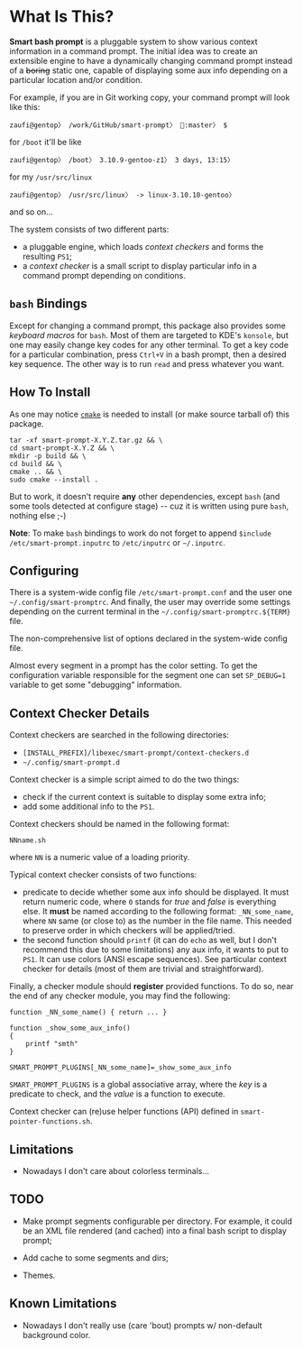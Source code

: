<!--
SPDX-FileCopyrightText: 2024 Alex Turbov <i.zaufi@gmail.com>
SPDX-License-Identifier: GPL-3.0-or-later
-->

What Is This?
=============

**Smart bash prompt** is a pluggable system to show various context information
in a command prompt. The initial idea was to create an extensible engine to
have a dynamically changing command prompt instead of a ~~boring~~
static one, capable of displaying some aux info depending on a particular
location and/or condition.

For example, if you are in Git working copy, your command prompt will look like this:

    zaufi@gentop〉 /work/GitHub/smart-prompt〉 :master〉 $

for `/boot` it'll be like

    zaufi@gentop〉 /boot〉 3.10.9-gentoo-z1〉 3 days, 13:15〉

for my `/usr/src/linux`

    zaufi@gentop〉 /usr/src/linux〉 -> linux-3.10.10-gentoo〉

and so on...


The system consists of two different parts:

- a pluggable engine, which loads _context checkers_ and forms the resulting `PS1`;
- a _context checker_ is a small script to display particular info in a command
  prompt depending on conditions.


`bash` Bindings
---------------

Except for changing a command prompt, this package also provides some
_keyboard macros_ for `bash`. Most of them are targeted to KDE's `konsole`,
but one may easily change key codes for any other terminal. To get a key code
for a particular combination, press `Ctrl+V` in a bash prompt, then a desired
key sequence. The other way is to run `read` and press whatever you want.


How To Install
--------------

As one may notice [`cmake`](http://cmake.org) is needed to install
(or make source tarball of) this package.

    tar -xf smart-prompt-X.Y.Z.tar.gz && \
    cd smart-prompt-X.Y.Z && \
    mkdir -p build && \
    cd build && \
    cmake .. && \
    sudo cmake --install .

But to work, it doesn't require **any** other dependencies, except `bash`
(and some tools detected at configure stage) -- cuz it is written using pure
`bash`, nothing else ;-)

**Note**: To make `bash` bindings to work do not forget to append
`$include /etc/smart-prompt.inputrc` to `/etc/inputrc` or `~/.inputrc`.


Configuring
-----------

There is a system-wide config file `/etc/smart-prompt.conf` and the user one
`~/.config/smart-promptrc`. And finally, the user may override some settings
depending on the current terminal in the `~/.config/smart-promptrc.${TERM}`
file.

The non-comprehensive list of options declared in the system-wide config file.

Almost every segment in a prompt has the color setting. To get the configuration
variable responsible for the segment one can set `SP_DEBUG=1` variable to get
some "debugging" information.


Context Checker Details
-----------------------

Context checkers are searched in the following directories:

- `[INSTALL_PREFIX]/libexec/smart-prompt/context-checkers.d`
- `~/.config/smart-prompt.d`

Context checker is a simple script aimed to do the two things:

- check if the current context is suitable to display some extra info;
- add some additional info to the `PS1`.


Context checkers should be named in the following format:

    NNname.sh

where `NN` is a numeric value of a loading priority.

Typical context checker consists of two functions:

- predicate to decide whether some aux info should be displayed. It must return
  numeric code, where `0` stands for _true_ and _false_ is everything else. It
  **must** be named according to the following format: `_NN_some_name`, where
  `NN` same (or close to) as the number in the file name. This needed to preserve
  order in which checkers will be applied/tried.
- the second function should `printf` (it can do `echo` as well, but I don't
  recommend this due to some limitations) any aux info, it wants to put to
  `PS1`. It can use colors (ANSI escape sequences). See particular context
  checker for details (most of them are trivial and straightforward).

Finally, a checker module should **register** provided functions. To do so, near
the end of any checker module, you may find the following:

    function _NN_some_name() { return ... }

    function _show_some_aux_info()
    {
        printf "smth"
    }

    SMART_PROMPT_PLUGINS[_NN_some_name]=_show_some_aux_info

`SMART_PROMPT_PLUGINS` is a global associative array, where the _key_ is a
predicate to check, and the _value_ is a function to execute.

Context checker can (re)use helper functions (API) defined in `smart-pointer-functions.sh`.


Limitations
-----------

- Nowadays I don't care about colorless terminals...

TODO
----

- Make prompt segments configurable per directory. For example, it could be an
  XML file rendered (and cached) into a final bash script to display prompt;

- Add cache to some segments and dirs;

- Themes.


Known Limitations
-----------------

- Nowadays I don't really use (care 'bout) prompts w/ non-default background color.
